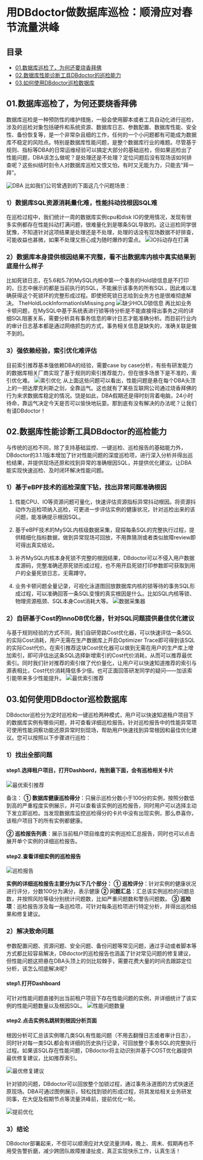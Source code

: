 # 用DBdoctor做数据库巡检：顺滑应对春节流量洪峰

## 目录

- [01.数据库巡检了，为何还要烧香拜佛](#01.数据库巡检了，为何还要烧香拜佛)
- [02.数据库性能诊断工具DBdoctor的巡检能力](#02.数据库性能诊断工具DBdoctor的巡检能力)
- [03.如何使用DBdoctor巡检数据库](#03.如何使用DBdoctor巡检数据库)

## 01.数据库巡检了，为何还要烧香拜佛
数据库巡检是一种预防性的维护措施，一般会使用脚本或者工具自动化进行巡检，涉及的巡检对象包括硬件和系统资源、数据库日志、参数配置、数据库性能、安全性、备份恢复等，是一个非常杂且细的工作，任何的一个小问题都有可能成为数据库不稳定的风险点。特别是数据库性能问题，是整个数据库行业的难题。尽管基于规则、指标等DBA的日常运维经验可以搞定大部分的基础巡检，但如果巡检出了性能问题，DBA该怎么做呢？是处理还是不处理？定位问题后没有现场该如何排查呢？这些纠结时刻令人对数据库巡检又恨又怕，有时又无能为力，只能去“拜一拜”。

![DBA](https://github.com/DBdoctor-DAS/DBdoctor/blob/main/images/CopeWithTheSpringFestivalTrafficPeak/DBA.png)
比如我们公司曾遇到的下面这几个问题场景：

### 1）数据库SQL资源消耗量化难，性能抖动找根因SQL难
在巡检过程中，我们统计一周的数据库实例cpu和disk IO的使用情况，发现有很多实例都存在性能抖动打满问题，很难量化到是哪条SQL导致的。这让巡检同学很犹豫，不知道针对这项结果是处理还是不处理，处理的话没有现场数据不好排查，可能收益也甚微，如果不处理又担心成为随时爆炸的雷点。
![IO抖动存在打满](https://github.com/DBdoctor-DAS/DBdoctor/blob/main/images/CopeWithTheSpringFestivalTrafficPeak/ioJitterIsFull.png)
### 2）数据库本身提供根因结果不完整，看不出数据库内核中真实结果到底是什么样子

比如死锁日志，在5.6和5.7的MySQL内核中第一个事务的Hold锁信息是不打印的，日志中展示的都是当前执行的SQL，不能展示该事务的所有SQL，因此难以准确获得这个死锁环的完整形成过程。即使把死锁日志给到业务方也是很难彻底解决。
TheHoldLockInformationIsMissing.png
![缺少HOLD锁信息](https://github.com/DBdoctor-DAS/DBdoctor/blob/main/images/CopeWithTheSpringFestivalTrafficPeak/TheHoldLockInformationIsMissing.png)
再比如业务卡顿问题，在MySQL中基于系统表进行锁等待分析是不能直接得出事务之间的详细SQL阻塞关系，需要分析具有事务信息的审计日志才能准确分析。而目前行业内的审计日志基本都是通过网络抓包的方式，事务相关信息是缺失的，准确关联是做不到的。
### 3）强依赖经验，索引优化难评估
目前索引推荐基本强依赖DBA的经验，需要case by case分析，有些有研发能力的数据库相关厂商实现了基于规则的索引推荐能力，但在很多场景下是不准的，索引优化难。
![索引优化](https://github.com/DBdoctor-DAS/DBdoctor/blob/main/images/CopeWithTheSpringFestivalTrafficPeak/IndexOptimization.png)
从上面这些问题可以看出，性能问题是悬在每个DBA头顶上的一把达摩克利斯之剑，全靠运气。这也就有了某些互联网公司通过烧香拜佛的行为来求数据库稳定的情况。饶是如此，DBA假期还是得时刻背着电脑，24小时待命，靠运气决定今天是否可以愉快地玩耍。那到底有没有解决的办法呢？让我们有请DBdoctor！

## 02.数据库性能诊断工具DBdoctor的巡检能力
与传统的巡检不同，除了支持基础监控、一键巡检、巡检报告的基础能力外，DBdoctor的3.1.1版本增加了针对性能问题的深度巡检项，进行深入分析并得出巡检结果，并提供现场还原和找到异常的准确根因SQL，并提供优化建议。让DBA能实现快速巡检、及时闭环解决性能问题。

### 1）基于eBPF技术的巡检深度下钻，找出异常问题准确根因

1. 性能CPU、IO等资源问题可量化，快速评估资源指标异常抖动根因。将资源抖动作为巡检项纳入巡检，可更进一步评估实例的健康状况，针对巡检出来的该问题，能准确提示根因SQL。

2. 基于eBPF技术的MySQL内核级数据采集，窥探每条SQL的完整执行过程，提供精细化指标数据，做到异常现场可回放，不用靠猜测或者类似故障review即可得出真实结论。
3. 补齐MySQL内核本身死锁不完整的根因结果，DBdoctor可以不侵入用户数据库源码，完整准确还原死锁形成过程，也不用开启死锁打印参数即可获取到用户的全量死锁日志，无需蹲守。

4. 业务卡顿问题全量记录，可视化泳道图回放数据库内核的锁等待的事务SQL形成过程，可以准确回答一条SQL变慢的真实根因是什么。比如SQL内核等锁、物理资源瓶颈、SQL本身Cost消耗大等。
![数据采集器](https://github.com/DBdoctor-DAS/DBdoctor/blob/main/images/CopeWithTheSpringFestivalTrafficPeak/DataCollector.png)

### 2）自研基于Cost的InnoDB优化器，针对SQL问题提供最佳优化建议
与基于规则经验的方式不同，我们自研旁路Cost优化器，可以快速评估一条SQL的实际Cost消耗，用户无需在生产数据库上开启Optimizer Trace即可得到该SQL的实际Cost代价。在索引推荐这块Cost优化器可以做到无需在用户的生产库上增加索引，即可评估出这条SQL选择新增索引的Cost代价消耗，从而可以推荐最优索引。同时我们针对推荐的索引做了代价量化，让用户可以快速知道推荐的索引与源表相比，Cost代价消耗降低多少倍。也可正面回答研发同学的疑问——加该索引能带来多少性能提升。
![最优索引推荐](https://github.com/DBdoctor-DAS/DBdoctor/blob/main/images/CopeWithTheSpringFestivalTrafficPeak/OptimalIndexRecommendation.png)

## 03.如何使用DBdoctor巡检数据库

DBdoctor巡检分为定时巡检和一键巡检两种模式，用户可以快速知道租户项目下的数据库实例有哪些问题，并可查看详细巡检报告。针对巡检报告中的性能异常项可使用性能洞察功能还原异常时刻现场，帮助用户快速找到异常根因和最佳优化建议。您可以按照以下步骤进行巡检：

### 1）找出全部问题

#### step1.选择租户项目，打开Dashbord，拖到最下面，会有巡检相关卡片

![最优索引推荐](https://github.com/DBdoctor-DAS/DBdoctor/blob/main/images/CopeWithTheSpringFestivalTrafficPeak/Dashbord.png)

备注：
**① 数据库健康巡检得分**：只展示巡检分数小于100分的实例，按照分数低到高的严重程度实例展示，并可以查看该实例的巡检报告，同时用户可以选择主动下发立即巡检。当发现数据库监控巡检得分的卡片中没有出现实例，那么恭喜你，该租户项目下的所有实例都健康。

**② 巡检报告列表**：展示当前租户项目维度的实例巡检汇总报告，同时也可以点击展开单个实例的详细巡检报告。
#### step2.查看详细实例的巡检报告

![巡检报告](https://github.com/DBdoctor-DAS/DBdoctor/blob/main/images/CopeWithTheSpringFestivalTrafficPeak/InspectionReport.png)

**实例的详细巡检报告主要分为以下几个部分：**
**① 巡检评分**：针对实例的健康状况进行评分，分数100分为满分，表示健康
**② 问题汇总**：汇总该实例巡检的问题总数，并按照风险等级分别统计问题数，比如严重问题数和警告问题数。
**③ 巡检项**：巡检报告涉及每一条巡检项，可针对每条巡检项进行特定分析，并得出巡检结果和修复建议。
### 2）解决致命问题
参数配置问题、资源问题、安全问题、备份问题等常见问题，通过手动或者脚本等方式都比较容易解决，DBdoctor的巡检报告也涵盖了针对常见问题的修复建议，但性能问题这把悬在DBA头顶上的剑比较棘手，需要花费大量的时间去跟踪定位分析，该怎么彻底解决呢?

#### step1.打开Dashboard
可针对性能问题直接列出当前租户项目下存在性能问题的实例，并详细统计了该实例的性能问题数量以及根因SQL。
![性能问题数量](https://github.com/DBdoctor-DAS/DBdoctor/blob/main/images/CopeWithTheSpringFestivalTrafficPeak/NumberOfPerformanceProblems.png)
#### step2.点击实例名跳转到根因分析页面
根因分析可汇总该实例哪几类SQL有性能问题（不用去翻慢日志或者审计日志），同时针对每一类SQL都会有详细的历史执行记录，可回放整个事务SQL的完整执行过程。如果该SQL存在性能问题，DBdoctor将主动识别并基于COST优化器提供最优修复建议，比如推荐索引。

![最优修复建议](https://github.com/DBdoctor-DAS/DBdoctor/blob/main/images/CopeWithTheSpringFestivalTrafficPeak/OptimalRepairRecommendations.png)

针对锁的问题，DBdoctor可以回放整个加锁过程，通过事务泳道图的方式快速还原现场。DBA可通过图例展示，轻松找到锁的形成过程，将其发给相关业务研发同事，在大促及假期节点等流量洪峰前，提前优化一轮。

![提前优化](https://github.com/DBdoctor-DAS/DBdoctor/blob/main/images/CopeWithTheSpringFestivalTrafficPeak/AdvanceOptimization.png)

### 3）结论

DBdoctor部署起来，不但可以顺滑应对大促流量洪峰，晚上、周末、假期再也不用受告警折磨，减少跨团队故障推诿扯皮，真正实现快乐工作，认真生活！

